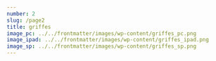 ```yaml
---
number: 2
slug: /page2
title: griffes
image_pc: ../../frontmatter/images/wp-content/griffes_pc.png
image_ipad: ../../frontmatter/images/wp-content/griffes_ipad.png
image_sp: ../../frontmatter/images/wp-content/griffes_sp.png
---
```


